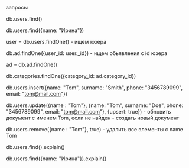 запросы  

db.users.find()

db.users.find({name: "Ирина"})

user = db.users.findOne() - ищем юзера

db.ad.findOne({user_id: user._id}) - ищем обьявления с id юзера

ad = db.ad.findOne()

db.categories.findOne({category_id: ad.category_id})

db.users.insert({name: "Tom", surname: "Smith", phone: "3456789099", email: "tom@mail.com"})

db.users.update({name : "Tom"}, {name: "Tom", surname: "Doe", phone: "3456789099", email: "tom@mail.com"}, {upsert: true}) - обновить документ с именем Tom, если не найден - создать новый документ

db.users.remove({name : "Tom"}, true) - удалить все элементы с name Tom

db.users.find().explain()

db.users.find({name: "Ирина"}).explain()
